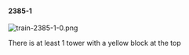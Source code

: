 #### 2385-1
![train-2385-1-0.png](https://github.com/lil-lab/nlvr/raw/master/nlvr/train/images/18/train-2385-1-0.png "train-2385-1-0.png")

There is at least 1 tower with a yellow block at the top